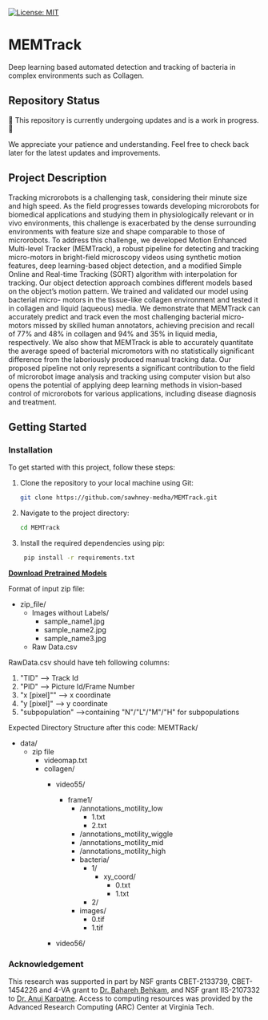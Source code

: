 [![License: MIT](https://img.shields.io/badge/License-MIT-yellow.svg)](https://opensource.org/licenses/MIT)
# MEMTrack
Deep learning based automated detection and tracking of bacteria in complex environments such as Collagen.

## Repository Status
🚧 This repository is currently undergoing updates and is a work in progress. 🚧

We appreciate your patience and understanding. Feel free to check back later for the latest updates and improvements.

## Project Description
Tracking microrobots is a challenging task, considering their minute size and high speed. As the field progresses towards developing microrobots for
biomedical applications and studying them in physiologically relevant or in vivo environments, this challenge is exacerbated by the dense surrounding
environments with feature size and shape comparable to those of microrobots. To address this challenge, we developed Motion Enhanced Multi-level
Tracker (MEMTrack), a robust pipeline for detecting and tracking micro-motors in bright-field microscopy videos using synthetic motion features,
deep learning-based object detection, and a modified Simple Online and Real-time Tracking (SORT) algorithm with interpolation for tracking. Our
object detection approach combines different models based on the object’s motion pattern. We trained and validated our model using bacterial micro-
motors in the tissue-like collagen environment and tested it in collagen and liquid (aqueous) media. We demonstrate that MEMTrack can accurately
predict and track even the most challenging bacterial micro-motors missed by skilled human annotators, achieving precision and recall of 77% and
48% in collagen and 94% and 35% in liquid media, respectively. We also show that MEMTrack is able to accurately quantitate the average speed
of bacterial micromotors with no statistically significant difference from the laboriously produced manual tracking data. Our proposed pipeline not
only represents a significant contribution to the field of microrobot image analysis and tracking using computer vision but also opens the potential of
applying deep learning methods in vision-based control of microrobots for various applications, including disease diagnosis and treatment.

## Getting Started
### Installation
To get started with this project, follow these steps:

1. Clone the repository to your local machine using Git:

   ```bash
   git clone https://github.com/sawhney-medha/MEMTrack.git
   
2. Navigate to the project directory:

   ```bash
   cd MEMTrack

3. Install the required dependencies using pip:

   ```bash
    pip install -r requirements.txt

**[Download Pretrained Models](https://drive.google.com/file/d/1agsLD5HV_VmDNpDhjHXTCAVmGUm2IQ6p/view?usp=sharing)**




Format of input zip file:
- zip_file/
    - Images without Labels/
       - sample_name1.jpg
       - sample_name2.jpg
       - sample_name3.jpg
    - Raw Data.csv

RawData.csv should have teh following columns:
1. "TID" --> Track Id
2. "PID" --> Picture Id/Frame Number
3. "x [pixel]"" -->  x coordinate
4. "y [pixel]"  --> y coordinate
5. "subpopulation" -->containing "N"/"L"/"M"/"H" for subpopulations

Expected Directory Structure after this code:
MEMTRack/
   - data/
      - zip file
        - videomap.txt
        - collagen/
            - video55/
                - frame1/
                    - /annotations_motility_low
                      - 1.txt
                      - 2.txt
                    - /annotations_motility_wiggle
                    - /annotations_motility_mid
                    - /annotations_motility_high
                    - bacteria/
                       - 1/
                          - xy_coord/
                             - 0.txt
                             - 1.txt
                        - 2/
                    - images/
                       - 0.tif
                       - 1.tif
                   
            - video56/




### Acknowledgement
This research was supported in part by NSF grants CBET-2133739, CBET-1454226 and 4-VA grant to [Dr. Bahareh Behkam](https://me.vt.edu/people/faculty/behkam-bahareh.html), and NSF grant IIS-2107332 to [Dr. Anuj Karpatne](https://people.cs.vt.edu/karpatne/). Access to computing resources was provided by the Advanced Research Computing (ARC) Center at Virginia Tech.
